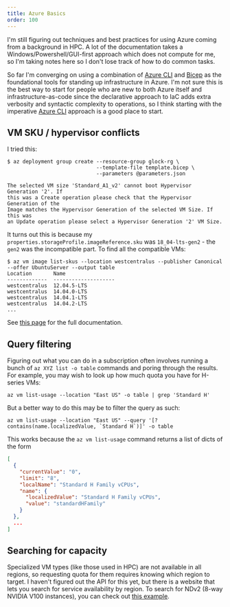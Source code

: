 ```yaml
---
title: Azure Basics
order: 100
---
```


I'm still figuring out techniques and best practices for using Azure coming from
a background in HPC.  A lot of the documentation takes a
Windows/Powershell/GUI-first approach which does not compute for me, so I'm
taking notes here so I don't lose track of how to do common tasks.

So far I'm converging on using a combination of [Azure CLI][] and [Bicep][] as
the foundational tools for standing up infrastructure in Azure.  I'm not sure
this is the best way to start for people who are new to both Azure itself and
infrastructure-as-code since the declarative approach to IaC adds extra
verbosity and syntactic complexity to operations, so I think starting with the
imperative [Azure CLI][] approach is a good place to start.

[Azure CLI]: https://docs.microsoft.com/en-us/cli/azure/
[Bicep]: https://docs.microsoft.com/en-us/azure/azure-resource-manager/bicep/overview

## VM SKU / hypervisor conflicts

I tried this:

```
$ az deployment group create --resource-group glock-rg \
                             --template-file template.bicep \
                             --parameters @parameters.json

The selected VM size 'Standard_A1_v2' cannot boot Hypervisor Generation '2'. If
this was a Create operation please check that the Hypervisor Generation of the
Image matches the Hypervisor Generation of the selected VM Size. If this was
an Update operation please select a Hypervisor Generation '2' VM Size.
```

It turns out this is because my `properties.storageProfile.imageReference.sku`
was `18_04-lts-gen2` - the `gen2` was the incompatible part.  To find all the
compatible VMs:

```
$ az vm image list-skus --location westcentralus --publisher Canonical --offer UbuntuServer --output table
Location       Name
-------------  --------------------
westcentralus  12.04.5-LTS
westcentralus  14.04.0-LTS
westcentralus  14.04.1-LTS
westcentralus  14.04.2-LTS
...
```

See [this page](https://docs.microsoft.com/en-us/azure/virtual-machines/linux/cli-ps-findimage) for the full documentation.

## Query filtering

Figuring out what you can do in a subscription often involves running a bunch of
`az XYZ list -o table` commands and poring through the results.  For example, you
may wish to look up how much quota you have for H-series VMs:

```
az vm list-usage --location "East US" -o table | grep 'Standard H'
```

But a better way to do this may be to filter the query as such:

```
az vm list-usage --location "East US" --query '[?contains(name.localizedValue, `Standard H`)]' -o table
```

This works because the `az vm list-usage` command returns a list of dicts of
the form

```json
[
  {
    "currentValue": "0",
    "limit": "8",
    "localName": "Standard H Family vCPUs",
    "name": {
      "localizedValue": "Standard H Family vCPUs",
      "value": "standardHFamily"
    }
  },
  ...
]
```

## Searching for capacity

Specialized VM types (like those used in HPC) are not available in all regions,
so requesting quota for them requires knowing which region to target. I haven't
figured out the API for this yet, but there is a website that lets you search
for service availability by region.  To search for NDv2 (8-way NVIDIA V100
instances), you can check out [this example](https://azure.microsoft.com/en-us/explore/global-infrastructure/products-by-region/?regions=&products=ndv2-series,virtual-machines).
